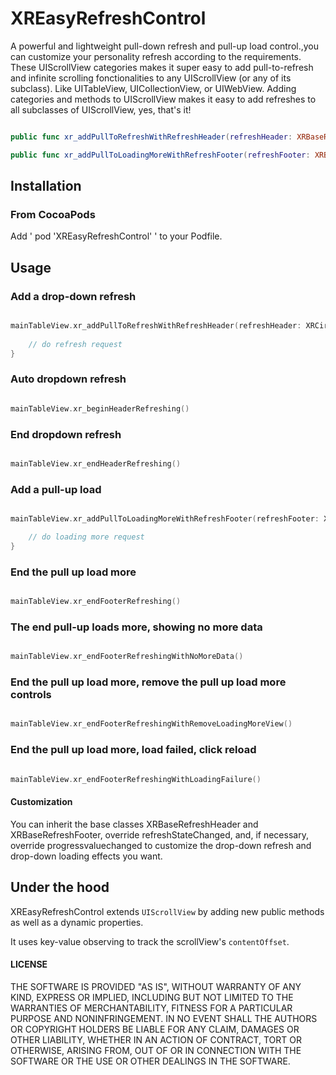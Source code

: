 # XREasyRefreshControl

A powerful and lightweight pull-down refresh and pull-up load control.,you can customize your personality refresh according to the requirements.
These UIScrollView categories makes it super easy to add pull-to-refresh and infinite scrolling fonctionalities to any UIScrollView (or any of its subclass). Like UITableView, UICollectionView, or UIWebView. Adding categories and methods to UIScrollView makes it easy to add refreshes to all subclasses of UIScrollView, yes, that's it!

```swift

public func xr_addPullToRefreshWithRefreshHeader(refreshHeader: XRBaseRefreshHeader, heightForHeader: CGFloat = 70, refreshingClosure refreshClosure:@escaping (() -> Swift.Void))

public func xr_addPullToLoadingMoreWithRefreshFooter(refreshFooter: XRBaseRefreshFooter, heightForFooter: CGFloat = 55, refreshingClosure refreshClosure:@escaping (() -> Swift.Void))

```

## Installation

### From CocoaPods

Add ' pod  'XREasyRefreshControl' ' to your Podfile.

## Usage

### Add a drop-down refresh

```swift

mainTableView.xr_addPullToRefreshWithRefreshHeader(refreshHeader: XRCircleAnimatorRefreshHeader(), heightForHeader: 70) {
       
	// do refresh request           
}

```

### Auto dropdown refresh

```swift

mainTableView.xr_beginHeaderRefreshing()

```

### End dropdown refresh

```swift

mainTableView.xr_endHeaderRefreshing()

```


### Add a pull-up load

```swift

mainTableView.xr_addPullToLoadingMoreWithRefreshFooter(refreshFooter: XRActivityRefreshFooter(), heightForFooter: 55) {

	// do loading more request
}

```

### End the pull up load more

```swift

mainTableView.xr_endFooterRefreshing()

```

### The end pull-up loads more, showing no more data

```swift

mainTableView.xr_endFooterRefreshingWithNoMoreData()

```

### End the pull up load more, remove the pull up load more controls

```swift

mainTableView.xr_endFooterRefreshingWithRemoveLoadingMoreView()

```

### End the pull up load more, load failed, click reload

```swift

mainTableView.xr_endFooterRefreshingWithLoadingFailure()

```

#### Customization

You can inherit the base classes XRBaseRefreshHeader and XRBaseRefreshFooter, override refreshStateChanged, and, if necessary, override progressvaluechanged to customize the drop-down refresh and drop-down loading effects you want.

## Under the hood

XREasyRefreshControl extends `UIScrollView` by adding new public methods as well as a dynamic properties. 

It uses key-value observing to track the scrollView's `contentOffset`.

#### LICENSE

THE SOFTWARE IS PROVIDED "AS IS", WITHOUT WARRANTY OF ANY KIND, EXPRESS OR
IMPLIED, INCLUDING BUT NOT LIMITED TO THE WARRANTIES OF MERCHANTABILITY,
FITNESS FOR A PARTICULAR PURPOSE AND NONINFRINGEMENT. IN NO EVENT SHALL THE
AUTHORS OR COPYRIGHT HOLDERS BE LIABLE FOR ANY CLAIM, DAMAGES OR OTHER
LIABILITY, WHETHER IN AN ACTION OF CONTRACT, TORT OR OTHERWISE, ARISING FROM,
OUT OF OR IN CONNECTION WITH THE SOFTWARE OR THE USE OR OTHER DEALINGS IN THE
SOFTWARE.











